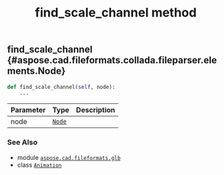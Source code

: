 ﻿---
title: find_scale_channel method
second_title: Aspose.CAD for Python via .NET API References
description: 
type: docs
weight: 50
url: /python-net/aspose.cad.fileformats.glb/animation/find_scale_channel/
is_root: false
---

## find_scale_channel {#aspose.cad.fileformats.collada.fileparser.elements.Node}





```python
def find_scale_channel(self, node):
    ...
```


| Parameter | Type | Description |
| :- | :- | :- |
| node | [`Node`](/cad/python-net/aspose.cad.fileformats.glb/node) |  |



### See Also
* module [`aspose.cad.fileformats.glb`](../../)
* class [`Animation`](/cad/python-net/aspose.cad.fileformats.glb/animation)
